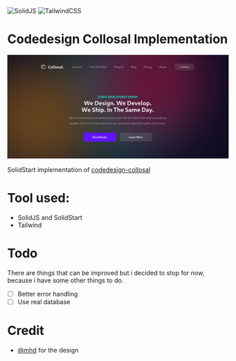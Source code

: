 ![SolidJS](https://img.shields.io/badge/SolidJS-2c4f7c?style=for-the-badge&logo=solid&logoColor=c8c9cb) ![TailwindCSS](https://img.shields.io/badge/tailwindcss-%2338B2AC.svg?style=for-the-badge&logo=tailwind-css&logoColor=white) 

#   Codedesign Collosal Implementation

![Screenshot](https://raw.githubusercontent.com/Febri-i/codedesign-collosal/main/thumbnail.png)

SolidStart implementation of [codedesign-collosal](https://codedesign.dev/challenge/collosal)

# Tool used:

- SolidJS and SolidStart
- Tailwind

# Todo

There are things that can be improved but i decided to stop for now, because i have some other things to do.

- [ ] Better error handling
- [ ] Use real database

# Credit

- [@mhd](https://www.figma.com/@mhd) for the design
